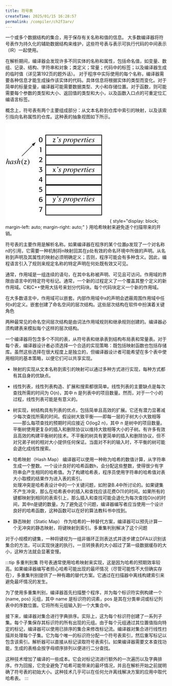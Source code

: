 ```yaml
---
title: 符号表
createTime: 2025/01/15 16:28:57
permalink: /compiler/ch2f3arv/
---
```


一个或多个数据结构的集合，用于保存有关名称和值的信息。
大多数编译器将符号表作为持久化的辅助数据结构来维护，这些符号表与表示可执行代码的中间表示（IR）一起使用。

在解析期间，编译器会发现许多不同实体的名称和属性，包括命名值，如变量、数组、记录、结构、字符串和对象；类定义；常量；代码中的标签；以及编译器生成的临时值（详见第192页的题外话）。
对于程序中实际使用的每个名称，编译器需要各种信息才能生成操作该实体的代码。具体信息将根据实体的类型而变化。对于简单的标量变量，编译器可能需要数据类型、大小和存储位置。对于函数，则可能需要每个参数的类型和大小、返回值的类型和大小，以及函数入口点的可重定位汇编语言标签。

概念上，符号表有两个主要组成部分：从文本名称到仓库中索引的映射，以及该索引指向名称属性的仓库。这种表的抽象视图如下所示。

![picture4.2](/compiler/eac/IR/symboltable.png){ style="display: block; margin-left: auto; margin-right: auto;" }
用哈希映射来避免逐个扫描带来的开销。

符号表的主要作用是解析名称。如果编译器在程序的某个位置p发现了一个对名称n的引用，它需要一种机制将n映射回其在p处有效的命名环境中所做的声明。从名称到声明及其属性的映射必须明确定义；否则，程序可能会有多种含义。因此，编程语言引入了规则来规定名称的特定声明在何处既有效又可见。

通常，作用域是一组连续的语句，在其中名称被声明、可见且可访问。作用域的界限由语言中的特定符号标记。通常，一个新的过程定义了一个覆盖其整个定义的新作用域。C和C++使用大括号来划分代码块。每个代码块定义一个新的作用域。

在大多数语言中，作用域可以嵌套。内部作用域中x的声明会遮蔽周围作用域中任何x的定义。嵌套创建了命名空间的层次结构。这些层次结构在软件中扮演着关键角色

两种最常见的命名空间层次结构是由词法作用域规则和继承规则创建的。编译器必须构建表来模拟每个这样的层次结构。

一个编译器将包含多个不同的表，从符号表和继承表到结构布局表和常量表。对于每个表，编译器设计者必须选择一个合适的实现策略：既包括映射函数也包括存储库。虽然这些选择在很大程度上是独立的，但编译器设计者可能希望在多个表中使用相同的基本策略，以便它们可以共享实现。

- 映射的实现从文本名称到索引的映射可以通过多种方式进行实现，每种方式都有其自身的优缺点。

- 线性列表，线性列表构造、扩展和搜索都很简单。线性列表的主要缺点是每次查找所需的时间为 O(n)，其中 n 是列表中的项目数量。然而，对于一个小的过程，线性列表可能是有意义的。

- 树实现，树结构具有列表的优点，包括简单且高效的扩展。它还有潜力显著减少每次查找所需的时间。假设树大致平衡——即每一层的子树大小大致相等——那么每项查找的预期时间应接近 O(log2 n)，其中 n 是树中的项目数量。平衡树使用更复杂的插入和删除协议以维持大致相等大小的子树。有许多有效且高效的构建平衡树的技术。不平衡的树具有更简单的插入和删除协议，但不对兄弟子树的相对大小提供任何保证。当面对不利的输入时，不平衡的树可能会退化成线性搜索。

- 哈希映射（Hash Map）
编译器可以使用一种称为哈希的数值计算，从字符串生成一个整数。一个设计良好的哈希函数h，会分配这些整数，使得很少有字符串会产生相同的哈希值。为了构建哈希表，程序员使用字符串的哈希值对表大小取模的结果作为进入表的索引。\
处理冲突是哈希表设计中的一个关键问题，如附录B.4中所讨论的。如果键集不产生冲突，那么在哈希表中的插入和查找应该花费O(1)的时间。如果所有的键都映射到相同的表索引上，那么插入和查找可能会退化为每次查找O(n)的时间，其中n是键的数量。为了避免这个问题，编译器编写者应当使用一个设计良好的哈希函数，这种函数可以在好的算法教科书中找到。

- 静态映射（Static Map）
作为哈希的一种替代方案，编译器可以预先计算一个无冲突的静态映射，将键映射到索引。多重集判别解决了这个问题

对于小规模的键集，一种将键视为一组非循环正则表达式并逐步建立DFA以识别该集合的方法，可以实现快速的执行。一旦转换表的大小超过了第一级数据缓存的大小，这种方法就会显著变慢。

:::tip 多重判别集
符号表通常使用哈希映射来实现，这是因为哈希的预期效率较高。如果编译器编写者担心哈希可能出现的最坏情况（尽管可能性不大但确实存在），多重集判别提供了一种有趣的替代方案。它通过在扫描器中离线构建索引来避免最坏情况的发生。

为了使用多重集判别，编译器首先扫描整个程序，并为每个标识符实例构建一个 (name, pos) 元组，其中 name 是标识符的词素，pos 是其在分类单词或标记列表中的序数位置。它将所有元组输入到一个大集合中。

接下来，编译器对集合进行字典排序。实际上，这为每个标识符创建了一系列子集。每个子集保存其标识符的所有出现的元组。由于每个元组通过其位置值指向特定的标记，编译器可以使用已排序的集合来修改标记流。编译器对集合进行线性扫描并处理每个子集。它为每个唯一的标识符分配一个符号表索引，然后重写标记以包含该索引。解析器可以直接从标记读取符号表索引。如果编译器需要文本查找功能，生成的表格会按字母顺序排列以便进行二分查找。

这种技术增加了编译的一些成本。它会对标记流进行额外的一次遍历以及字典排序。作为回报，它完全避免了哈希可能带来的最坏情况，并且在解析开始之前就明确了符号表的初始大小。这种技术几乎可以在任何允许离线解决方案的应用中取代哈希表。
:::
